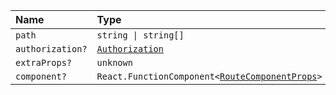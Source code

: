 | Name             | Type                                                                                       |
| :--------------- | :----------------------------------------------------------------------------------------- |
| `path`           | <code>string &#124; string[]</code>                                                        |
| `authorization?` | [`Authorization`](../04-Types/Authorization)                                                  |
| `extraProps?`    | `unknown`                                                                                  |
| `component?`     | <code>React.FunctionComponent<[RouteComponentProps](../04-Types/RouteComponentProps)\></code> |
